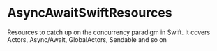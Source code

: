# AsyncAwaitSwiftResources
Resources to catch up on the concurrency paradigm in Swift. It covers Actors, Async/Await, GlobalActors, Sendable and so on
